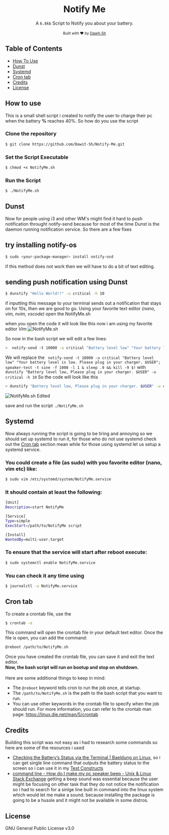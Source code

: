 <h1 align="center">Notify Me</h1>

<div align="center">
  A <code>6.8kb</code> Script to Notify you about your battery.
</div>

<br />


<div align="center">
  <sub>Built with ❤︎ by
  <a href="https://twitter.com/DawitSharon_">Dawit-Sh</a>
</div>

## Table of Contents
<p align="center">
<ul>
<li><a href="#how-to-use">How To Use</a></li>
<li><a href="Dunst">Dunst</a></li>
<li><a href="#systemd">Systemd</a></li> 
<li><a href="#cron-tab">Cron tab</a></li>
<li><a href="#credits">Credits</a> </li> 
<li><a href="#license">License</a></li>
</ul>
</p>


## How to use
This is a small shell script i created to notify the user to charge their pc when the battery **%** reaches 40%.
So how do you use the script 

### Clone the repository

```bash
$ git clone https://github.com/Dawit-Sh/Notify-Me.git
```

### Set the Script Executable 
```bash
$ chmod +x NotifyMe.sh
```

### Run the Script 
```bash
$ ./NotifyMe.sh
```

## Dunst 
Now for people using i3 and other WM's might find it hard to push notification throught notify-send because for most of the time Dunst is the daemon running notification service. So there are a few fixes 
## try installing notify-os
```bash
$ sudo <your-package-manager> install notify-osd
```
if this method does not work then we will have to do a bit of text editing.
## sending push notification using Dunst
```bash
$ dunstify "Hello World!!" -u critical -h 10
```
if inputting this message to your terminal sends out a notification that stays on for 10s, then we are good to go.
Using your favorite text editor _(nano, vim, nvim, vscode)_ open the NotifyMe.sh 

when you open the code it will look like this now i am using my favorite editor _Vim_
![NotifyMe.sh](https://i.imgur.com/PluOpra.png)

So now in the bash script we will edit a few lines:
```bash
>  notify-send -t 10000 -u critical "Battery level low" "Your battery level is low. Please plug in your charger. $USER"; speaker-test -t sine -f 1000 -l 1 & sleep .9 && kill -9 $!
```
We will replace the ` notify-send -t 10000 -u critical "Battery level low" "Your battery level is low. Please plug in your charger. $USER"; speaker-test -t sine -f 1000 -l 1 & sleep .9 && kill -9 $!` with `dunstify "Battery level low, Please plug in your charger. $USER" -u critical -h 10`
So the code will look like this
```bash
> dunstify "Battery level low, Please plug in your charger. $USER" -u critical -h 10; speaker-test -t sine -f 1000 -l 1 & sleep .9 && kill -9 $!
```
![NotifyMe.sh Edited](https://i.imgur.com/QigePML.png)

save and run the script `./NotifyMe.sh`

## Systemd
Now always running the script is going to be tiring and annoying so we should set up systemd to run it, for those who do not use systemd check out the <a href="#cron-tab">Cron tab</a> section
mean while for those using systemd let us setup a systemd service.

### You could create a file (as sudo) with you favorite editor (nano, vim etc) like:
```bash 
$ sudo vim /etc/systemd/system/NotifyMe.service
```

### It should contain at least the following:
```bash
[Unit]
Description=start NotifyMe

[Service]
Type=simple
ExecStart=/path/to/NotifyMe script

[Install]
WantedBy=multi-user.target
```

### To ensure that the service will start after reboot execute: 
```bash
$ sudo systemctl enable NotifyMe.service
```

### You can check it any time using
```bash
$ journalctl -u NotifyMe.service
```

## Cron tab

To create a crontab file, use the 
```bash
$ crontab -e
```
This command will open the crontab file in your default text editor. Once the file is open, you can add the command:
```bash
@reboot /path/to/NotifyMe.sh
```
Once you have created the crontab file, you can save it and exit the text editor.<br>
**Now, the bash script will run on bootup and stop on shutdown.**
<br>
<br>
Here are some additional things to keep in mind:

- The ```@reboot``` keyword tells cron to run the job once, at startup.
- The ```/path/to/NotifyMe.sh``` is the path to the bash script that you want to run.
- You can use other keywords in the crontab file to specify when the job should run. For more information, you can refer to the crontab man page: https://linux.die.net/man/5/crontab


## Credits
Building this script was not easy as i had to research some commands so here are some of the resources i used 
- [Checking the Battery’s Status via the Terminal | Baeldung on Linux](https://www.baeldung.com/linux/check-battery-status), so i can get single line command that outputs the battery status to the screen so i can use it in my [Test Constructs](https://tldp.org/LDP/abs/html/testconstructs.html)
- [command line - How do I make my pc speaker beep - Unix & Linux Stack Exchange](https://unix.stackexchange.com/questions/1974/how-do-i-make-my-pc-speaker-beep) getting a beep sound was essential because the user might be focusing on other task that they do not notice the notification so i had to search for a sinlge line built in command into the linux system which would let me make a sound. because installing the package is going to be a hussle and it might not be available in some distros.


## License 
GNU General Public License v3.0
